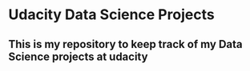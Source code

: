 # Udacity Data Science Projects

## This is my repository to keep track of my Data Science projects at udacity
